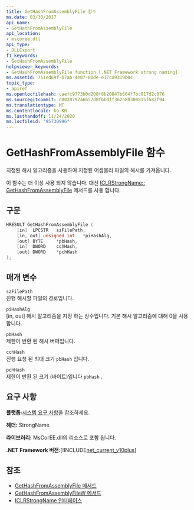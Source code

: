 ```yaml
---
title: GetHashFromAssemblyFile 함수
ms.date: 03/30/2017
api_name:
- GetHashFromAssemblyFile
api_location:
- mscoree.dll
api_type:
- DLLExport
f1_keywords:
- GetHashFromAssemblyFile
helpviewer_keywords:
- GetHashFromAssemblyFile function [.NET Framework strong naming]
ms.assetid: 751ed69f-b7ab-4e07-80de-e17ca9319b0c
topic_type:
- apiref
ms.openlocfilehash: caefc9773b0d208f8b20847b664f7bc017d2c076
ms.sourcegitcommit: d8020797a6657d0fbbdff362b80300815f682f94
ms.translationtype: MT
ms.contentlocale: ko-KR
ms.lasthandoff: 11/24/2020
ms.locfileid: "95730996"
---
```

# <a name="gethashfromassemblyfile-function"></a>GetHashFromAssemblyFile 함수

지정된 해시 알고리즘을 사용하여 지정된 어셈블리 파일의 해시를 가져옵니다.  
  
 이 함수는 더 이상 사용 되지 않습니다. 대신 [ICLRStrongName:: GetHashFromAssemblyFile](../hosting/iclrstrongname-gethashfromassemblyfile-method.md) 메서드를 사용 합니다.  
  
## <a name="syntax"></a>구문  
  
```cpp  
HRESULT GetHashFromAssemblyFile (  
    [in]  LPCSTR   szFilePath,  
    [in, out] unsigned int   *piHashAlg,  
    [out] BYTE     *pbHash,  
    [in]  DWORD    cchHash,  
    [out] DWORD    *pchHash  
);  
```  
  
## <a name="parameters"></a>매개 변수  

 `szFilePath`  
 진행 해시할 파일의 경로입니다.  
  
 `piHashAlg`  
 [in, out] 해시 알고리즘을 지정 하는 상수입니다. 기본 해시 알고리즘에 대해 0을 사용 합니다.  
  
 `pbHash`  
 제한이 반환 된 해시 버퍼입니다.  
  
 `cchHash`  
 진행 요청 된 최대 크기 `pbHash` 입니다.  
  
 `pchHash`  
 제한이 반환 된 크기 (바이트)입니다 `pbHash` .  
  
## <a name="requirements"></a>요구 사항  

 **플랫폼:**[시스템 요구 사항](../../get-started/system-requirements.md)을 참조하세요.  
  
 **헤더:** StrongName  
  
 **라이브러리:** MsCorEE.dll의 리소스로 포함 됩니다.  
  
 **.NET Framework 버전:**[!INCLUDE[net_current_v10plus](../../../../includes/net-current-v10plus-md.md)]  
  
## <a name="see-also"></a>참조

- [GetHashFromAssemblyFile 메서드](../hosting/iclrstrongname-gethashfromassemblyfile-method.md)
- [GetHashFromAssemblyFileW 메서드](../hosting/iclrstrongname-gethashfromassemblyfilew-method.md)
- [ICLRStrongName 인터페이스](../hosting/iclrstrongname-interface.md)
